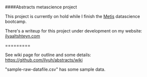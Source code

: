 ####Abstracts metascience project

This project is currently on hold while I finish the [Metis](thisismetis.com) datascience bootcamp.

There's a writeup for this project under development on my website: [ilyaaltshteyn.com](ilyaaltshteyn.com)

=========

See wiki page for outline and some details: https://github.com/ilyuh/abstracts/wiki

"sample-raw-datafile.csv" has some sample data.

